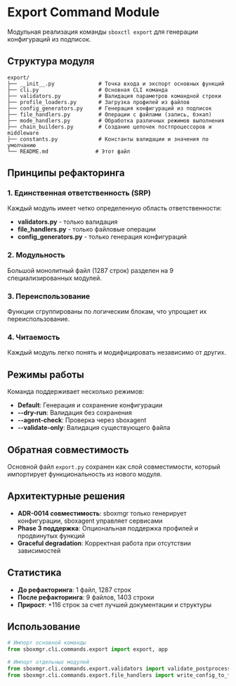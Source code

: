 # Export Command Module

Модульная реализация команды `sboxctl export` для генерации конфигураций из подписок.

## Структура модуля

```
export/
├── __init__.py              # Точка входа и экспорт основных функций
├── cli.py                   # Основная CLI команда
├── validators.py            # Валидация параметров командной строки
├── profile_loaders.py       # Загрузка профилей из файлов
├── config_generators.py     # Генерация конфигураций из подписок
├── file_handlers.py         # Операции с файлами (запись, бэкап)
├── mode_handlers.py         # Обработка различных режимов выполнения
├── chain_builders.py        # Создание цепочек постпроцессоров и middleware
├── constants.py             # Константы валидации и значения по умолчанию
└── README.md               # Этот файл
```

## Принципы рефакторинга

### 1. Единственная ответственность (SRP)
Каждый модуль имеет четко определенную область ответственности:
- **validators.py** - только валидация
- **file_handlers.py** - только файловые операции
- **config_generators.py** - только генерация конфигураций

### 2. Модульность
Большой монолитный файл (1287 строк) разделен на 9 специализированных модулей.

### 3. Переиспользование
Функции сгруппированы по логическим блокам, что упрощает их переиспользование.

### 4. Читаемость
Каждый модуль легко понять и модифицировать независимо от других.

## Режимы работы

Команда поддерживает несколько режимов:

- **Default**: Генерация и сохранение конфигурации
- **--dry-run**: Валидация без сохранения
- **--agent-check**: Проверка через sboxagent
- **--validate-only**: Валидация существующего файла

## Обратная совместимость

Основной файл `export.py` сохранен как слой совместимости, который импортирует функциональность из нового модуля.

## Архитектурные решения

- **ADR-0014 совместимость**: sboxmgr только генерирует конфигурации, sboxagent управляет сервисами
- **Phase 3 поддержка**: Опциональная поддержка профилей и продвинутых функций
- **Graceful degradation**: Корректная работа при отсутствии зависимостей

## Статистика

- **До рефакторинга**: 1 файл, 1287 строк
- **После рефакторинга**: 9 файлов, 1403 строки
- **Прирост**: +116 строк за счет лучшей документации и структуры

## Использование

```python
# Импорт основной команды
from sboxmgr.cli.commands.export import export, app

# Импорт отдельных модулей
from sboxmgr.cli.commands.export.validators import validate_postprocessors
from sboxmgr.cli.commands.export.file_handlers import write_config_to_file
``` 